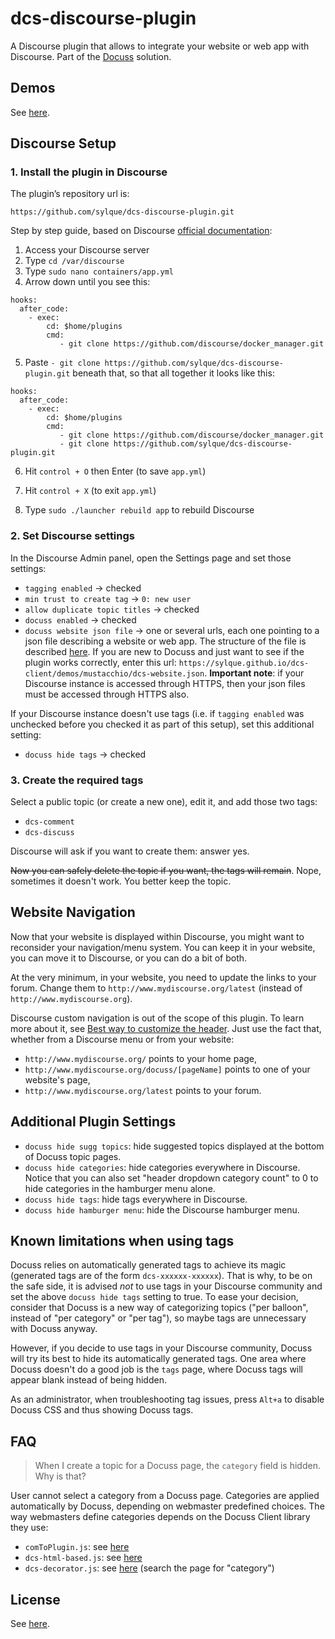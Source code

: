# dcs-discourse-plugin

A Discourse plugin that allows to integrate your website or web app with
Discourse. Part of the [Docuss](https://github.com/sylque/docuss) solution.

## Demos

See [here](https://github.com/sylque/docuss).

## Discourse Setup

### 1. Install the plugin in Discourse

The plugin’s repository url is:

```
https://github.com/sylque/dcs-discourse-plugin.git
```

Step by step guide, based on Discourse
[official documentation](https://meta.discourse.org/t/install-plugins-in-discourse):

1. Access your Discourse server
2. Type `cd /var/discourse`
3. Type `sudo nano containers/app.yml`
4. Arrow down until you see this:

```
hooks:
  after_code:
    - exec:
        cd: $home/plugins
        cmd:
           - git clone https://github.com/discourse/docker_manager.git
```

5. Paste `- git clone https://github.com/sylque/dcs-discourse-plugin.git`
   beneath that, so that all together it looks like this:

```
hooks:
  after_code:
    - exec:
        cd: $home/plugins
        cmd:
           - git clone https://github.com/discourse/docker_manager.git
           - git clone https://github.com/sylque/dcs-discourse-plugin.git
```

6. Hit `control + O` then Enter (to save `app.yml`)

7. Hit `control + X` (to exit `app.yml`)

8. Type `sudo ./launcher rebuild app` to rebuild Discourse

### 2. Set Discourse settings

In the Discourse Admin panel, open the Settings page and set those settings:

- `tagging enabled` &rightarrow; checked
- `min trust to create tag` &rightarrow; `0: new user`
- `allow duplicate topic titles` &rightarrow; checked
- `docuss enabled` &rightarrow; checked
- `docuss website json file` &rightarrow; one or several urls, each one pointing
  to a json file describing a website or web app. The structure of the file is
  described [here](https://github.com/sylque/dcs-website-schema). If you are new
  to Docuss and just want to see if the plugin works correctly, enter this url:
  `https://sylque.github.io/dcs-client/demos/mustacchio/dcs-website.json`.
  **Important note**: if your Discourse instance is accessed through HTTPS, then
  your json files must be accessed through HTTPS also.

If your Discourse instance doesn't use tags (i.e. if `tagging enabled` was
unchecked before you checked it as part of this setup), set this additional
setting:

- `docuss hide tags` &rightarrow; checked

### 3. Create the required tags

Select a public topic (or create a new one), edit it, and add those two tags:

- `dcs-comment`
- `dcs-discuss`

Discourse will ask if you want to create them: answer yes.

~~Now you can safely delete the topic if you want, the tags will remain~~. Nope,
sometimes it doesn't work. You better keep the topic.

## Website Navigation

Now that your website is displayed within Discourse, you might want to
reconsider your navigation/menu system. You can keep it in your website, you can
move it to Discourse, or you can do a bit of both.

At the very minimum, in your website, you need to update the links to your
forum. Change them to `http://www.mydiscourse.org/latest` (instead of
`http://www.mydiscourse.org`).

Discourse custom navigation is out of the scope of this plugin. To learn more
about it, see
[Best way to customize the header](https://meta.discourse.org/t/best-way-to-customize-the-header/13368).
Just use the fact that, whether from a Discourse menu or from your website:

- `http://www.mydiscourse.org/` points to your home page,
- `http://www.mydiscourse.org/docuss/[pageName]` points to one of your website's
  page,
- `http://www.mydiscourse.org/latest` points to your forum.

## Additional Plugin Settings

- `docuss hide sugg topics`: hide suggested topics displayed at the bottom of
  Docuss topic pages.
- `docuss hide categories`: hide categories everywhere in Discourse. Notice that
  you can also set "header dropdown category count" to 0 to hide categories in
  the hamburger menu alone.
- `docuss hide tags`: hide tags everywhere in Discourse.
- `docuss hide hamburger menu`: hide the Discourse hamburger menu.

## Known limitations when using tags

Docuss relies on automatically generated tags to achieve its magic (generated
tags are of the form `dcs-xxxxxx-xxxxxx`). That is why, to be on the safe side,
it is advised _not_ to use tags in your Discourse community and set the above
`docuss hide tags` setting to true. To ease your decision, consider that Docuss
is a new way of categorizing topics ("per balloon", instead of "per category" or
"per tag"), so maybe tags are unnecessary with Docuss anyway.

However, if you decide to use tags in your Discourse community, Docuss will try
its best to hide its automatically generated tags. One area where Docuss doesn't
do a good job is the `tags` page, where Docuss tags will appear blank instead of
being hidden.

As an administrator, when troubleshooting tag issues, press `Alt+a` to disable
Docuss CSS and thus showing Docuss tags.

## FAQ

> When I create a topic for a Docuss page, the `category` field is hidden. Why
> is that?

User cannot select a category from a Docuss page. Categories are applied
automatically by Docuss, depending on webmaster predefined choices. The way
webmasters define categories depends on the Docuss Client library they use:

- `comToPlugin.js`: see
  [here](https://github.com/sylque/dcs-client/blob/master/comToPlugin.md#set-the-route-properties)
- `dcs-html-based.js`: see
  [here](https://github.com/sylque/dcs-client/blob/master/dcs-html-based.md)
- `dcs-decorator.js`: see
  [here](https://github.com/sylque/dcs-website-schema#file-format-reference)
  (search the page for "category")

## License

See [here](https://github.com/sylque/docuss#license).
